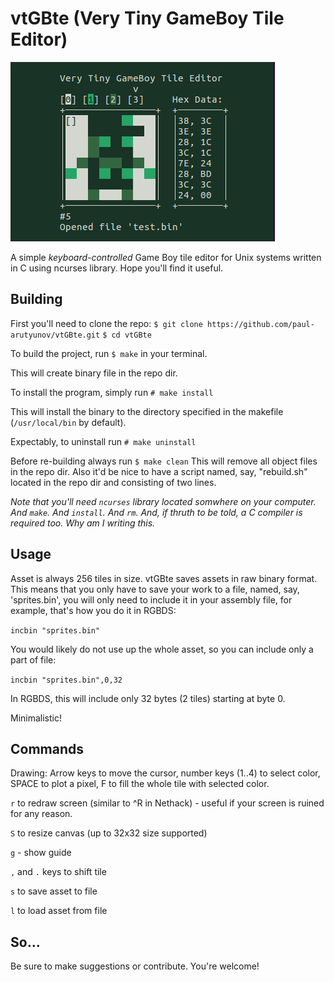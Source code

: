 # vtGBte (Very Tiny GameBoy Tile Editor)

![](./screen.png)

A simple *keyboard-controlled* Game Boy tile editor for Unix systems written in C using ncurses library. 
Hope you'll find it useful. 

## Building

First you'll need to clone the repo:
`$ git clone https://github.com/paul-arutyunov/vtGBte.git`
`$ cd vtGBte`

To build the project, run
`$ make`
in your terminal.

This will create binary file in the repo dir.

To install the program, simply run
`# make install`

This will install the binary to the directory specified in the makefile (`/usr/local/bin` by default).

Expectably, to uninstall run
`# make uninstall`

Before re-building always run
`$ make clean`
This will remove all object files in the repo dir.
Also it'd be nice to have a script named, say, "rebuild.sh" located in the repo dir and consisting of two lines.


*Note that you'll need `ncurses` library located somwhere on your computer.*
*And `make`.*
*And `install`.*
*And `rm`.*
*And, if thruth to be told, a C compiler is required too.*
*Why am I writing this.*

## Usage

Asset is always 256 tiles in size.
vtGBte saves assets in raw binary format. This means that you only have to 
save your work to a file, named, say, 'sprites.bin', you will only need to 
include it in your assembly file, for example, that's how you do it in RGBDS: 

`incbin "sprites.bin"`

You would likely do not use up the whole asset, so you can include only a part of file:

`incbin "sprites.bin",0,32`

In RGBDS, this will include only 32 bytes (2 tiles) starting at byte 0. 


Minimalistic!

## Commands

Drawing:
Arrow keys to move the cursor, number keys (1..4) to select color, SPACE to plot a pixel, 
F to fill the whole tile with selected color. 

`r` to redraw screen (similar to ^R in Nethack) - useful if your screen is ruined for any reason. 

`S` to resize canvas (up to 32x32 size supported)

`g` - show guide

`,` and `.` keys to shift tile

`s` to save asset to file

`l` to load asset from file

## So...

Be sure to make suggestions or contribute. 
You're welcome!
